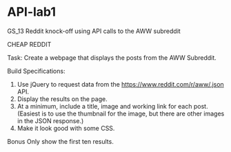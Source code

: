 # API-lab1
GS_13 Reddit knock-off using API calls to the AWW subreddit

CHEAP REDDIT

Task: Create a webpage that displays the posts from the AWW Subreddit.

Build Specifications:
1. Use jQuery to request data from the https://www.reddit.com/r/aww/.json API.
2. Display the results on the page.
3. At a minimum, include a title, image and working link for each post. (Easiest is to use the
thumbnail for the image, but there are other images in the JSON response.)
4. Make it look good with some CSS.

Bonus
Only show the first ten results.
